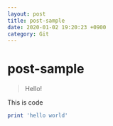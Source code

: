 ```yaml
---
layout: post
title: post-sample
date: 2020-01-02 19:20:23 +0900
category: Git
---
```

# post-sample
> Hello!

This is code
```ruby
print 'hello world'
```

